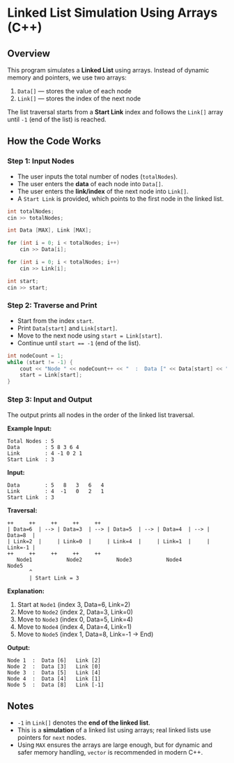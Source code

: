 # Linked List Simulation Using Arrays (C++)

## Overview

This program simulates a **Linked List** using arrays. Instead of dynamic memory and pointers, we use two arrays:

1. `Data[]` — stores the value of each node
2. `Link[]` — stores the index of the next node

The list traversal starts from a **Start Link** index and follows the `Link[]` array until `-1` (end of the list) is reached.


## How the Code Works

### Step 1: Input Nodes

* The user inputs the total number of nodes (`totalNodes`).
* The user enters the **data** of each node into `Data[]`.
* The user enters the **link/index** of the next node into `Link[]`.
* A `Start Link` is provided, which points to the first node in the linked list.

```cpp
int totalNodes;
cin >> totalNodes;

int Data [MAX], Link [MAX];

for (int i = 0; i < totalNodes; i++)
    cin >> Data[i];

for (int i = 0; i < totalNodes; i++)
    cin >> Link[i];

int start;
cin >> start;
```

### Step 2: Traverse and Print

* Start from the index `start`.
* Print `Data[start]` and `Link[start]`.
* Move to the next node using `start = Link[start]`.
* Continue until `start == -1` (end of the list).

```cpp
int nodeCount = 1;
while (start != -1) {
    cout << "Node " << nodeCount++ << "  :  Data [" << Data[start] << "]   Link [" << Link[start] << "]" << endl;
    start = Link[start];
}
```

### Step 3: Input and Output

The output prints all nodes in the order of the linked list traversal.

**Example Input:**

```
Total Nodes : 5
Data        : 5 8 3 6 4
Link        : 4 -1 0 2 1
Start Link  : 3
```

**Input:**

```
Data        : 5   8   3   6   4
Link        : 4  -1   0   2   1
Start Link  : 3
```

**Traversal:**

```
++     ++     ++     ++     ++
| Data=6  | --> | Data=3  | --> | Data=5  | --> | Data=4  | --> | Data=8  |
| Link=2  |     | Link=0  |     | Link=4  |     | Link=1  |     | Link=-1 |
++     ++     ++     ++     ++
   Node1           Node2           Node3           Node4           Node5
       ^                                                     
       | Start Link = 3                                      
```

**Explanation:**

1. Start at `Node1` (index 3, Data=6, Link=2)
2. Move to `Node2` (index 2, Data=3, Link=0)
3. Move to `Node3` (index 0, Data=5, Link=4)
4. Move to `Node4` (index 4, Data=4, Link=1)
5. Move to `Node5` (index 1, Data=8, Link=-1 → End)

**Output:**

```
Node 1  :  Data [6]   Link [2]
Node 2  :  Data [3]   Link [0]
Node 3  :  Data [5]   Link [4]
Node 4  :  Data [4]   Link [1]
Node 5  :  Data [8]   Link [-1]
```



## Notes

* `-1` in `Link[]` denotes the **end of the linked list**.
* This is a **simulation** of a linked list using arrays; real linked lists use pointers for `next` nodes.
* Using `MAX` ensures the arrays are large enough, but for dynamic and safer memory handling, `vector` is recommended in modern C++.